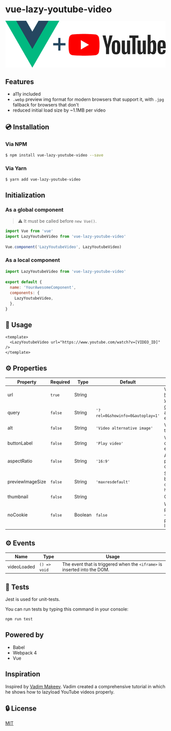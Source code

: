 # vue-lazy-youtube-video

![Vue.js logo plus YouTube logo](./assets/img.jpg)

## Features

- a11y included
- `.webp` preview img format for modern browsers that support it, with `.jpg` fallback for browsers that don't
- reduced initial load size by ~1.1MB per video

## 💿 Installation

### Via NPM

```bash
$ npm install vue-lazy-youtube-video --save
```

### Via Yarn

```bash
$ yarn add vue-lazy-youtube-video
```

## Initialization

### As a global component

> ⚠️ It must be called before `new Vue()`.

```js
import Vue from 'vue'
import LazyYoutubeVideo from 'vue-lazy-youtube-video'

Vue.component('LazyYoutubeVideo', LazyYoutubeVideo)
```

### As a local component

```js
import LazyYoutubeVideo from 'vue-lazy-youtube-video'

export default {
  name: 'YourAwesomeComponent',
  components: {
    LazyYoutubeVideo,
  },
}
```

## 🚀 Usage

```vue
<template>
  <LazyYoutubeVideo url="https://www.youtube.com/watch?v=[VIDEO_ID]" />
</template>
```

## ⚙️ Properties

| Property         | Required | Type    | Default                          | Description                                                                                                                        |
| ---------------- | -------- | ------- | -------------------------------- | ---------------------------------------------------------------------------------------------------------------------------------- |
| url              | `true`   | String  |                                  | Video `URL` in https://www.youtube.com/watch?v=VIDEO_ID format                                                                     |
| query            | `false`  | String  | `'?rel=0&showinfo=0&autoplay=1'` | [Query string](https://en.wikipedia.org/wiki/Query_string) which will be appended to the generated embed URL                       |
| alt              | `false`  | String  | `'Video alternative image'`      | Value of the `alt` attribute of the thumbnail `<img />` element                                                                    |
| buttonLabel      | `false`  | String  | `'Play video'`                   | Value of the `aria-label` attribute of the play `<button></button>` element. Improves a11y                                         |
| aspectRatio      | `false`  | String  | `'16:9'`                         | Aspect ratio. It helps to save proportions of the video on different container sizes                                               |
| previewImageSize | `false`  | String  | `'maxresdefault'`                | Size of the thumbnail, generated by YouTube. Available variants: `default`, `mqdefault`, `sddefault`, `hqdefault`, `maxresdefault` |
| thumbnail        | `false`  | String  |                                  | Custom video thumbnail                                                                                                             |
| noCookie         | `false`  | Boolean | `false`                          | Whether or not to enable privacy-enhanced mode. If `true` – component will insert `-nocookie` part into the generated embed link   |

## ⚙️ Events

| Name        | Type         | Usage                                                                     |
| ----------- | ------------ | ------------------------------------------------------------------------- |
| videoLoaded | `() => void` | The event that is triggered when the `<iframe>` is inserted into the DOM. |

## 💉 Tests

Jest is used for unit-tests.

You can run tests by typing this command in your console:

```bash
npm run test
```

## Powered by

- Babel
- Webpack 4
- Vue

## Inspiration

Inspired by [Vadim Makeev](https://pepelsbey.net). Vadim created a comprehensive tutorial in which he shows how to lazyload YouTube videos properly.

## 🔒 License

[MIT](http://opensource.org/licenses/MIT)
